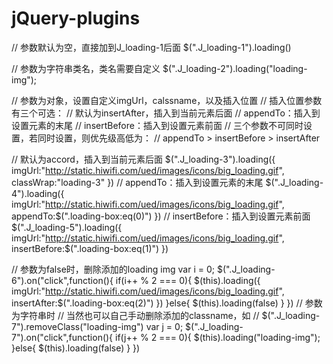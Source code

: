 jQuery-plugins
==============
// 参数默认为空，直接加到J_loading-1后面
$(".J_loading-1").loading()

// 参数为字符串类名，类名需要自定义
$(".J_loading-2").loading("loading-img");

// 参数为对象，设置自定义imgUrl，calssname，以及插入位置
// 插入位置参数有三个可选：
// 默认为insertAfter，插入到当前元素后面
// appendTo：插入到设置元素的末尾
// insertBefore：插入到设置元素前面
// 三个参数不可同时设置，若同时设置，则优先级高低为：
// appendTo > insertBefore > insertAfter 

// 默认为accord，插入到当前元素后面
$(".J_loading-3").loading({
	imgUrl:"http://static.hiwifi.com/ued/images/icons/big_loading.gif",
	classWrap:"loading-3"
})
// appendTo：插入到设置元素的末尾
$(".J_loading-4").loading({
	imgUrl:"http://static.hiwifi.com/ued/images/icons/big_loading.gif",
	appendTo:$(".loading-box:eq(0)")
})
// insertBefore：插入到设置元素前面
$(".J_loading-5").loading({
	imgUrl:"http://static.hiwifi.com/ued/images/icons/big_loading.gif",
	insertBefore:$(".loading-box:eq(1)")
})

// 参数为false时，删除添加的loading img
var i = 0;
$(".J_loading-6").on("click",function(){
	if(i++ % 2 === 0){
		$(this).loading({
			imgUrl:"http://static.hiwifi.com/ued/images/icons/big_loading.gif",
			insertAfter:$(".loading-box:eq(2)")
		})
	}else{
		$(this).loading(false)
	}
})
// 参数为字符串时
// 当然也可以自己手动删除添加的classname，如
// $(".J_loading-7").removeClass("loading-img")
var j = 0;
$(".J_loading-7").on("click",function(){
	if(j++ % 2 === 0){
		$(this).loading("loading-img");
	}else{
		$(this).loading(false)
	}
})
